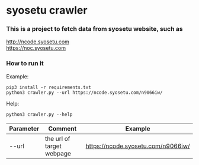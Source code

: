 # syosetu crawler
### This is a project to fetch data from syosetu website, such as
http://ncode.syosetu.com \
https://noc.syosetu.com 

### How to run it
Example:
```
pip3 install -r requirements.txt
python3 crawler.py --url https://ncode.syosetu.com/n9066iw/
```
Help:
```
python3 crawler.py --help
```

| Parameter     | Comment                    | Example                             |
| ------------- | -------------------------- |------------------------------------ |
| --url         | the url of target webpage  |  https://ncode.syosetu.com/n9066iw/ |
